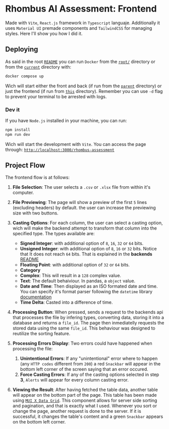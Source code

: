 # Rhombus AI Assessment: Frontend

Made with `Vite`, `React.js` framework in `Typescript` languaje. Additionally it uses `Material UI` premade components and `TailwindCSS` for managing styles. Here I'll show you how I did it.

## Deploying

As said in the root [`README`](../README.md#docker) you can run `Docker` from the [`root/`](..) directory or from the [`current`](.) directory with:

```bash
docker compose up
```

Wich will start either the front and back (if run from the [`parent`](..) directory) or just the frontend (if run from [`this`](.) directory). Remember you can use `-d` flag to prevent your terminal to be arrested with logs.

### Dev it

If you have `Node.js` installed in your machine, you can run:

```bash
npm install
npm run dev
```

Wich will start the development with `Vite`. You can access the page through: [`http://localhost:3000/rhombus-assessment`](http://localhost:3000/rhombus-assessment)

## Project Flow

The frontend flow is at follows:

1. **File Selection**: The user selects a `.csv` or `.xlsx` file from within it's computer.

2. **File Previewing**: The page will show a preview of the first `5` lines (excluding headers) by default. the user can increase the previewing size with two buttons.

3. **Casting Options**: For each column, the user can select a casting option, wich will make the backend attempt to transform that column into the specified type. The types available are:

   - **Signed Integer**: with additional option of `8`, `16`, `32` or `64` bits.
   - **Unsigned Integer**: with additional option of `8`, `16` or `32` bits. Notice that It does not reach `64` bits. That is explained in the **backends** [README](../backend/README.md)
   - **Floating Point**: with additional option of `32` or `64` bits.
   - **Category**
   - **Complex**: This will result in a `128` complex value.
   - **Text**: The default behaiviour. In pandas, a `object` value.
   - **Date and Time**: Then displayed as an ISO formated date and time. You can specify it's format parser following the `datetime` library [documentation](https://docs.python.org/3/library/datetime.html#strftime-and-strptime-format-codes)
   - **Time Delta**: Casted into a difference of time.

4. **Processing Button**: When pressed, sends a request to the backends api that processes the file by infering types, converting data, storing it into a database and returns a `file_id`. The page then inmediatelly requests the stored data using the same `file_id`. This behaviour was designed to reutilize the sorting feature.

5. **Processing Errors Display**: Two errors could have happened when processing the file:

   1. **Unintentional Errors**: If any "unintentional" error where to happen (any `HTTP codes` different from `200`) a red `Snackbar` will appear in the bottom left corner of the screen saying that an error occured.
   2. **Force Casting Errors**: If any of the casting options selected in step **3**, `Alerts` will appear for every column casting error.

6. **Viewing the Result**: After having fetched the table data, another table will appear on the bottom part of the page. This table has been made using [`MUI X Data Grid`](https://mui.com/x/react-data-grid/). This component allows for server side sorting and pagination, and that is exactly what I used. Whenever you sort or change the page, another request is done to the server. If it is successful, it changes the table's content and a green `Snackbar` appears on the bottom left corner.
